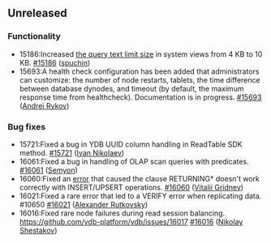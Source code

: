 ## Unreleased

### Functionality
* 15186:Increased [the query text limit size](../dev/system-views#query-metrics) in system views from 4 KB to 10 KB. [#15186](https://github.com/ydb-platform/ydb/pull/15186) ([spuchin](https://github.com/spuchin))
* 15693:A health check configuration has been added that administrators can customize: the number of node restarts, tablets, the time difference between database dynodes,
and timeout (by default, the maximum response time from healthcheck). Documentation is in progress. [#15693](https://github.com/ydb-platform/ydb/pull/15693) ([Andrei Rykov](https://github.com/StekPerepolnen))

### Bug fixes
* 15721:Fixed a bug in YDB UUID column handling in ReadTable SDK method. [#15721](https://github.com/ydb-platform/ydb/pull/15721) ([Ivan Nikolaev](https://github.com/lex007in))
* 16061:Fixed a bug in handling of OLAP scan queries with predicates. [#16061](https://github.com/ydb-platform/ydb/pull/16061) ([Semyon](https://github.com/swalrus1))
* 16060:Fixed an [error](https://github.com/ydb-platform/ydb/issues/15551) that caused the clause RETURNING* doesn't work correctly with INSERT/UPSERT operations. [#16060](https://github.com/ydb-platform/ydb/pull/16060) ([Vitalii Gridnev](https://github.com/gridnevvvit))
* 16021:Fixed a rare error that led to a VERIFY error when replicating data. #10650 [#16021](https://github.com/ydb-platform/ydb/pull/16021) ([Alexander Rutkovsky](https://github.com/alexvru))
* 16016:Fixed rare node failures during read session balancing. https://github.com/ydb-platform/ydb/issues/16017 [#16016](https://github.com/ydb-platform/ydb/pull/16016) ([Nikolay Shestakov](https://github.com/nshestakov))
